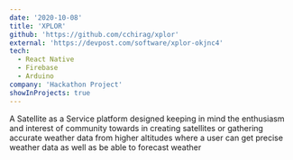 ```yaml
---
date: '2020-10-08'
title: 'XPLOR'
github: 'https://github.com/cchirag/xplor'
external: 'https://devpost.com/software/xplor-okjnc4'
tech:
  - React Native
  - Firebase
  - Arduino
company: 'Hackathon Project'
showInProjects: true
---
```


A Satellite as a Service platform designed keeping in mind the enthusiasm and interest of community towards in creating satellites or gathering accurate weather data from higher altitudes where a user can get precise weather data as well as be able to forecast weather
